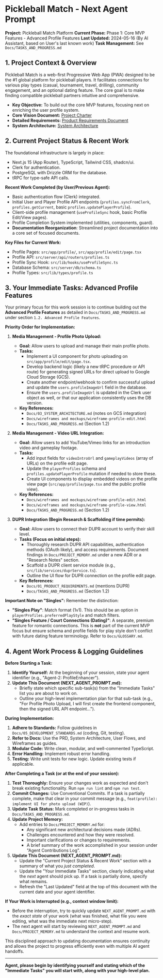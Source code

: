 # Pickleball Match - Next Agent Prompt

**Project:** Pickleball Match Platform
**Current Phase:** Phase 1: Core MVP Features - Advanced Profile Features
**Last Updated:** 2024-05-16 (By AI Assistant, based on User's last known work)
**Task Management:** See `Docs/TASKS_AND_PROGRESS.md`

## 1. Project Context & Overview

Pickleball Match is a web-first Progressive Web App (PWA) designed to be the #1 global platform for pickleball players. It facilitates connections for various play types (casual, tournament, travel, drilling), community engagement, and an optional dating feature. The core goal is to make finding compatible pickleball partners intuitive and comprehensive.

*   **Key Objective:** To build out the core MVP features, focusing next on enriching the user profile system.
*   **Core Vision Document:** [Project Charter](./Docs/00_PROJECT_CHARTER.md)
*   **Detailed Requirements:** [Product Requirements Document](./Docs/01_PRODUCT_REQUIREMENTS.md)
*   **System Architecture:** [System Architecture](./Docs/03_SYSTEM_ARCHITECTURE.md)

## 2. Current Project Status & Recent Work

The foundational infrastructure is largely in place:
*   Next.js 15 (App Router), TypeScript, Tailwind CSS, shadcn/ui.
*   Clerk for authentication.
*   PostgreSQL with Drizzle ORM for the database.
*   tRPC for type-safe API calls.

**Recent Work Completed (by User/Previous Agent):**
*   Basic authentication flow (Clerk) integrated.
*   Initial User and Player Profile API endpoints (`profiles.syncFromClerk`, `profiles.getCurrent`, basic `profiles.updatePlayerProfile`).
*   Client-side profile management (`useProfileSync` hook, basic Profile Edit/View pages).
*   Profile Completion System implemented (utilities, components, guard).
*   **Documentation Reorganization**: Streamlined project documentation into a core set of focused documents.

**Key Files for Current Work:**
*   Profile Pages: `src/app/profile/`, `src/app/profile/edit/page.tsx`
*   Profile API: `src/server/api/routers/profiles.ts`
*   Profile Sync Hook: `src/lib/hooks/useProfileSync.ts`
*   Database Schema: `src/server/db/schema.ts`
*   Profile Types: `src/lib/types/profile.ts`

## 3. Your Immediate Tasks: Advanced Profile Features

Your primary focus for this work session is to continue building out the **Advanced Profile Features** as detailed in `Docs/TASKS_AND_PROGRESS.md` under section `1.2. Advanced Profile Features`.

**Priority Order for Implementation:**

1.  **Media Management - Profile Photo Upload:**
    *   **Goal:** Allow users to upload and manage their main profile photo.
    *   **Tasks:**
        *   Implement a UI component for photo uploading on `src/app/profile/edit/page.tsx`.
        *   Develop backend logic (likely a new tRPC procedure or API route) for generating signed URLs for direct upload to Google Cloud Storage (GCS).
        *   Create another endpoint/webhook to confirm successful upload and update the `users.profileImageUrl` field in the database.
        *   Ensure the `users.profileImageUrl` is updated in the Clerk user object as well, or that our application consistently uses the DB version.
    *   **Key References:**
        *   `Docs/03_SYSTEM_ARCHITECTURE.md` (notes on GCS integration)
        *   `Docs/wireframes and mockups/wireframe-profile-edit.html`
        *   `Docs/TASKS_AND_PROGRESS.md` (Section 1.2)

2.  **Media Management - Video URL Integration:**
    *   **Goal:** Allow users to add YouTube/Vimeo links for an introduction video and gameplay footage.
    *   **Tasks:**
        *   Add input fields for `videoIntroUrl` and `gameplayVideos` (array of URLs) on the profile edit page.
        *   Update the `playerProfiles` schema and `profiles.updatePlayerProfile` mutation if needed to store these.
        *   Create UI components to display embedded videos on the profile view page (`src/app/profile/page.tsx` and the public profile view).
    *   **Key References:**
        *   `Docs/wireframes and mockups/wireframe-profile-edit.html`
        *   `Docs/wireframes and mockups/wireframe-profile-view.html`
        *   `Docs/TASKS_AND_PROGRESS.md` (Section 1.2)

3.  **DUPR Integration (Begin Research & Scaffolding if time permits):**
    *   **Goal:** Allow users to connect their DUPR account to verify their skill level.
    *   **Tasks (Focus on initial steps):**
        *   Thoroughly research DUPR API capabilities, authentication methods (OAuth likely), and access requirements. Document findings in `Docs/PROJECT_MEMORY.md` under a new ADR or a "Research Notes" section.
        *   Scaffold a DUPR client service module (e.g., `src/lib/services/duprService.ts`).
        *   Outline the UI flow for DUPR connection on the profile edit page.
    *   **Key References:**
        *   `Docs/01_PRODUCT_REQUIREMENTS.md` (mentions DUPR)
        *   `Docs/TASKS_AND_PROGRESS.md` (Section 1.2)

**Important Note on "Singles":**
Remember the distinction:
*   **"Singles Play"**: Match format (1v1). This should be an option in `playerProfiles.preferredPlayStyle` and match filters.
*   **"Singles Feature / Court Connections (Dating)"**: A separate, premium feature for romantic connections. This is **not** part of the current MVP focus but ensure schema and profile fields for play style don't conflict with future dating feature terminology. Refer to `Docs/GLOSSARY.md`.

## 4. Agent Work Process & Logging Guidelines

**Before Starting a Task:**
1.  **Identify Yourself:** At the beginning of your session, state your agent identifier (e.g., "Agent-2: ProfileEnhancer").
2.  **Update This Document (NEXT_AGENT_PROMPT.md):**
    *   Briefly state which specific sub-task(s) from the "Immediate Tasks" list you are about to work on.
    *   Outline your high-level implementation plan for that sub-task (e.g., "For Profile Photo Upload, I will first create the frontend component, then the signed URL API endpoint...").

**During Implementation:**
1.  **Adhere to Standards:** Follow guidelines in `Docs/05_DEVELOPMENT_STANDARDS.md` (coding, Git, testing).
2.  **Refer to Docs:** Use the PRD, System Architecture, User Flows, and Wireframes as guides.
3.  **Modular Code:** Write clean, modular, and well-commented TypeScript.
4.  **Error Handling:** Implement robust error handling.
5.  **Testing:** Write unit tests for new logic. Update existing tests if applicable.

**After Completing a Task (or at the end of your session):**
1.  **Test Thoroughly:** Ensure your changes work as expected and don't break existing functionality. Run `npm run lint` and `npm run test`.
2.  **Commit Changes:** Use Conventional Commits. If a task is partially complete, make that clear in your commit message (e.g., `feat(profile): implement UI for photo upload (WIP)`).
3.  **Update Task Status:** Mark completed or in-progress tasks in `Docs/TASKS_AND_PROGRESS.md`.
4.  **Update Project Memory:**
    *   Add entries to `Docs/PROJECT_MEMORY.md` for:
        *   Any significant new architectural decisions made (ADRs).
        *   Challenges encountered and how they were resolved.
        *   Important clarifications or changes to requirements.
        *   A brief summary of the work accomplished in your session under "Agent Contributions Log".
5.  **Update This Document (NEXT_AGENT_PROMPT.md):**
    *   Update the "Current Project Status & Recent Work" section with a summary of what you *just completed*.
    *   Update the "Your Immediate Tasks" section, clearly indicating what the *next* agent should pick up. If a task is partially done, specify what remains.
    *   Refresh the "Last Updated" field at the top of this document with the current date and your agent identifier.

**If Your Work is Interrupted (e.g., context window limit):**
*   Before the interruption, try to quickly update `NEXT_AGENT_PROMPT.md` with the *exact state* of your work (what was finished, what file you were editing, what was the immediate next micro-step).
*   The next agent will start by reviewing `NEXT_AGENT_PROMPT.md` and `Docs/PROJECT_MEMORY.md` to understand the context and resume work.

This disciplined approach to updating documentation ensures continuity and allows the project to progress efficiently even with multiple AI agent handoffs.

---

**Agent, please begin by identifying yourself and stating which of the "Immediate Tasks" you will start with, along with your high-level plan.**
